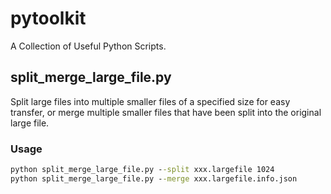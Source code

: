 # pytoolkit

A Collection of Useful Python Scripts.

## split_merge_large_file.py

Split large files into multiple smaller files of a specified size for easy transfer, or merge multiple smaller files that have been split into the original large file.

### Usage

```cmd
python split_merge_large_file.py --split xxx.largefile 1024
python split_merge_large_file.py --merge xxx.largefile.info.json
```
